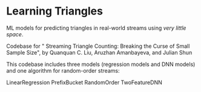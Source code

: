 # Learning Triangles
ML models for predicting triangles in real-world streams using *very little space*.

Codebase for " Streaming Triangle Counting: Breaking the Curse of Small Sample Size", by Quanquan C. Liu, Aruzhan Amanbayeva, and Julian Shun

This codebase includes three models (regression models and DNN models) and one algorithm for random-order streams:

LinearRegression
PrefixBucket
RandomOrder
TwoFeatureDNN
